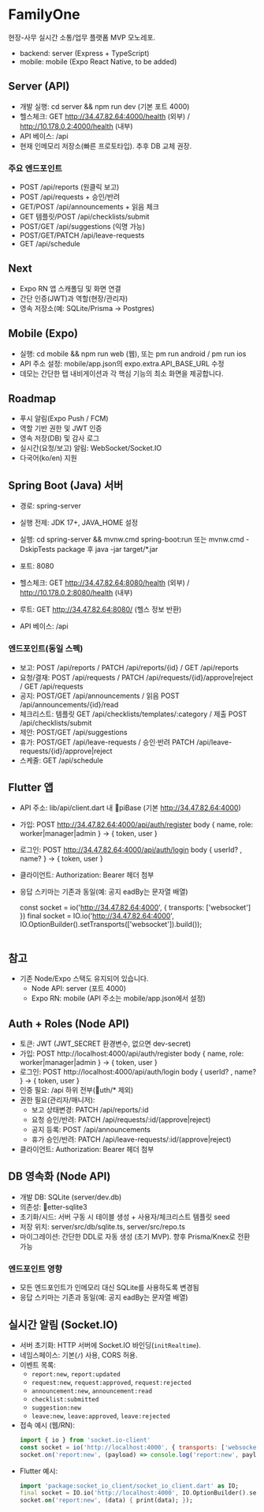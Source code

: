 ﻿# FamilyOne

현장-사무 실시간 소통/업무 플랫폼 MVP 모노레포.

- backend: server (Express + TypeScript)
- mobile: mobile (Expo React Native, to be added)

## Server (API)

- 개발 실행: cd server && npm run dev (기본 포트 4000)
- 헬스체크: GET http://34.47.82.64:4000/health (외부) / http://10.178.0.2:4000/health (내부)
- API 베이스: /api
- 현재 인메모리 저장소(빠른 프로토타입). 추후 DB 교체 권장.

### 주요 엔드포인트
- POST /api/reports (원클릭 보고)
- POST /api/requests + 승인/반려
- GET/POST /api/announcements + 읽음 체크
- GET 템플릿/POST /api/checklists/submit
- POST/GET /api/suggestions (익명 가능)
- POST/GET/PATCH /api/leave-requests
- GET /api/schedule

## Next
- Expo RN 앱 스캐폴딩 및 화면 연결
- 간단 인증(JWT)과 역할(현장/관리자)
- 영속 저장소(예: SQLite/Prisma → Postgres)

## Mobile (Expo)

- 실행: cd mobile && npm run web (웹), 또는 
pm run android / 
pm run ios
- API 주소 설정: mobile/app.json의 expo.extra.API_BASE_URL 수정
- 데모는 간단한 탭 내비게이션과 각 핵심 기능의 최소 화면을 제공합니다.

## Roadmap
- 푸시 알림(Expo Push / FCM)
- 역할 기반 권한 및 JWT 인증
- 영속 저장(DB) 및 감사 로그
- 실시간(요청/보고) 알림: WebSocket/Socket.IO
- 다국어(ko/en) 지원

## Spring Boot (Java) 서버
- 경로: spring-server
- 실행 전제: JDK 17+, JAVA_HOME 설정
- 실행: cd spring-server && mvnw.cmd spring-boot:run 또는 mvnw.cmd -DskipTests package 후 java -jar target/*.jar
- 포트: 8080
- 헬스체크: GET http://34.47.82.64:8080/health (외부) / http://10.178.0.2:8080/health (내부)

- 루트: GET http://34.47.82.64:8080/ (헬스 정보 반환)

- API 베이스: /api

### 엔드포인트(동일 스펙)
- 보고: POST /api/reports / PATCH /api/reports/{id} / GET /api/reports
- 요청/결재: POST /api/requests / PATCH /api/requests/{id}/approve|reject / GET /api/requests
- 공지: POST/GET /api/announcements / 읽음 POST /api/announcements/{id}/read
- 체크리스트: 템플릿 GET /api/checklists/templates/:category / 제출 POST /api/checklists/submit
- 제안: POST/GET /api/suggestions
- 휴가: POST/GET /api/leave-requests / 승인·반려 PATCH /api/leave-requests/{id}/approve|reject
- 스케줄: GET /api/schedule

## Flutter 앱
- API 주소: lib/api/client.dart 내 piBase (기본 http://34.47.82.64:4000)

- 가입: POST http://34.47.82.64:4000/api/auth/register body { name, role: worker|manager|admin } → { token, user }
- 로그인: POST http://34.47.82.64:4000/api/auth/login body { userId? , name? } → { token, user }
- 클라이언트: Authorization: Bearer <token> 헤더 첨부
- 응답 스키마는 기존과 동일(예: 공지 
eadBy는 문자열 배열)

  const socket = io('http://34.47.82.64:4000', { transports: ['websocket'] })
  final socket = IO.io('http://34.47.82.64:4000', IO.OptionBuilder().setTransports(['websocket']).build());
  ```
## 참고
- 기존 Node/Expo 스택도 유지되어 있습니다.
  - Node API: server (포트 4000)
  - Expo RN: mobile (API 주소는 mobile/app.json에서 설정)


## Auth + Roles (Node API)
- 토큰: JWT (JWT_SECRET 환경변수, 없으면 dev-secret)
- 가입: POST http://localhost:4000/api/auth/register body { name, role: worker|manager|admin } → { token, user }
- 로그인: POST http://localhost:4000/api/auth/login body { userId? , name? } → { token, user }
- 인증 필요: /api 하위 전부(uth/* 제외)
- 권한 필요(관리자/매니저):
  - 보고 상태변경: PATCH /api/reports/:id
  - 요청 승인/반려: PATCH /api/requests/:id/(approve|reject)
  - 공지 등록: POST /api/announcements
  - 휴가 승인/반려: PATCH /api/leave-requests/:id/(approve|reject)
- 클라이언트: Authorization: Bearer <token> 헤더 첨부

## DB 영속화 (Node API)
- 개발 DB: SQLite (server/dev.db)
- 의존성: etter-sqlite3
- 초기화/시드: 서버 구동 시 테이블 생성 + 사용자/체크리스트 템플릿 seed
- 저장 위치: server/src/db/sqlite.ts, server/src/repo.ts
- 마이그레이션: 간단한 DDL로 자동 생성 (초기 MVP). 향후 Prisma/Knex로 전환 가능

### 엔드포인트 영향
- 모든 엔드포인트가 인메모리 대신 SQLite를 사용하도록 변경됨
- 응답 스키마는 기존과 동일(예: 공지 
eadBy는 문자열 배열)


## 실시간 알림 (Socket.IO)
- 서버 초기화: HTTP 서버에 Socket.IO 바인딩(`initRealtime`).
- 네임스페이스: 기본(`/`) 사용, CORS 허용.
- 이벤트 목록:
  - `report:new`, `report:updated`
  - `request:new`, `request:approved`, `request:rejected`
  - `announcement:new`, `announcement:read`
  - `checklist:submitted`
  - `suggestion:new`
  - `leave:new`, `leave:approved`, `leave:rejected`
- 접속 예시 (웹/RN):
  ```js
  import { io } from 'socket.io-client'
  const socket = io('http://localhost:4000', { transports: ['websocket'] })
  socket.on('report:new', (payload) => console.log('report:new', payload))
  ```
- Flutter 예시:
  ```dart
  import 'package:socket_io_client/socket_io_client.dart' as IO;
  final socket = IO.io('http://localhost:4000', IO.OptionBuilder().setTransports(['websocket']).build());
  socket.on('report:new', (data) { print(data); });
  ```
